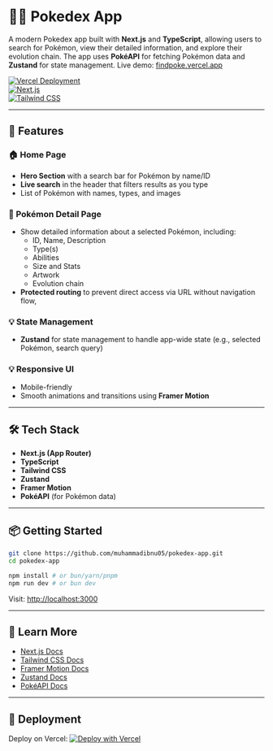 # 🦸‍♂️ Pokedex App

A modern Pokedex app built with **Next.js** and **TypeScript**, allowing users to search for Pokémon, view their detailed information, and explore their evolution chain. The app uses **PokéAPI** for fetching Pokémon data and **Zustand** for state management. Live demo: [findpoke.vercel.app](https://findpoke.vercel.app)

[![Vercel Deployment](https://img.shields.io/badge/Deployed%20on-Vercel-000?logo=vercel&logoColor=white)](https://vercel.com)  
[![Next.js](https://img.shields.io/badge/built%20with-Next.js-000?logo=next.js)](https://nextjs.org)  
[![Tailwind CSS](https://img.shields.io/badge/styled%20with-Tailwind%20CSS-38bdf8?logo=tailwindcss&logoColor=white)](https://tailwindcss.com)

---

## 🚀 Features

### 🏠 Home Page

- **Hero Section** with a search bar for Pokémon by name/ID
- **Live search** in the header that filters results as you type
- List of Pokémon with names, types, and images

### 📄 Pokémon Detail Page

- Show detailed information about a selected Pokémon, including:
  - ID, Name, Description
  - Type(s)
  - Abilities
  - Size and Stats
  - Artwork
  - Evolution chain
- **Protected routing** to prevent direct access via URL without navigation flow,

### 💡 State Management

- **Zustand** for state management to handle app-wide state (e.g., selected Pokémon, search query)

### 💡 Responsive UI

- Mobile-friendly
- Smooth animations and transitions using **Framer Motion**

---

## 🛠️ Tech Stack

- **Next.js (App Router)**
- **TypeScript**
- **Tailwind CSS**
- **Zustand**
- **Framer Motion**
- **PokéAPI** (for Pokémon data)

---

## 📦 Getting Started

```bash
git clone https://github.com/muhammadibnu05/pokedex-app.git
cd pokedex-app

npm install # or bun/yarn/pnpm
npm run dev # or bun dev
```

Visit: [http://localhost:3000](http://localhost:3000)

---

## 🧠 Learn More

- [Next.js Docs](https://nextjs.org/docs)
- [Tailwind CSS Docs](https://tailwindcss.com/docs)
- [Framer Motion Docs](https://www.framer.com/motion/)
- [Zustand Docs](https://github.com/pmndrs/zustand)
- [PokéAPI Docs](https://pokeapi.co/docs/v2)

---

## 📄 Deployment

Deploy on Vercel:
[![Deploy with Vercel](https://vercel.com/button)](https://vercel.com/new)

```

```
